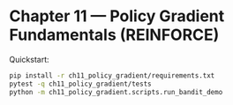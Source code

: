 # Chapter 11 — Policy Gradient Fundamentals (REINFORCE)

Quickstart:
```bash
pip install -r ch11_policy_gradient/requirements.txt
pytest -q ch11_policy_gradient/tests
python -m ch11_policy_gradient.scripts.run_bandit_demo
```
